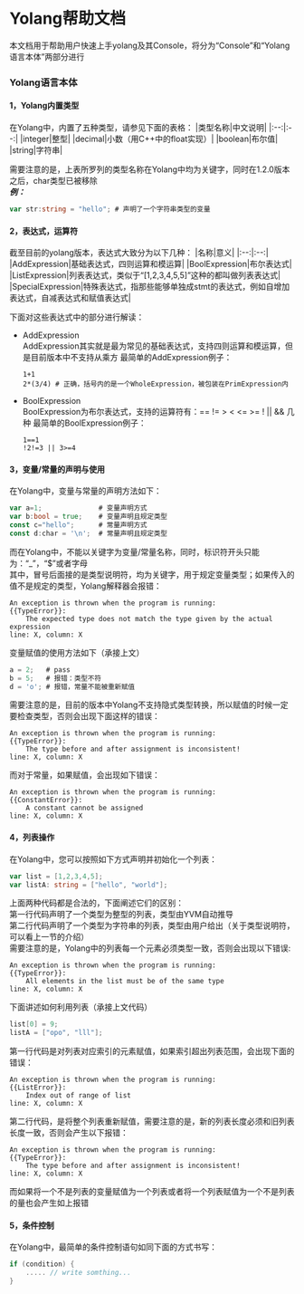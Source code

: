 # Yolang帮助文档
本文档用于帮助用户快速上手yolang及其Console，将分为“Console”和“Yolang语言本体”两部分进行
### Yolang语言本体
#### 1，Yolang内置类型
在Yolang中，内置了五种类型，请参见下面的表格：
|类型名称|中文说明|
|:--:|:--:|
|integer|整型|
|decimal|小数（用C++中的float实现）|
|boolean|布尔值|
|string|字符串|

需要注意的是，上表所罗列的类型名称在Yolang中均为关键字，同时在1.2.0版本之后，char类型已被移除\
***例：***
```go
var str:string = "hello"; # 声明了一个字符串类型的变量
```
#### 2，表达式，运算符
截至目前的yolang版本，表达式大致分为以下几种：
|名称|意义|
|:--:|:--:|
|AddExpression|基础表达式，四则运算和模运算|
|BoolExpression|布尔表达式|
|ListExpression|列表表达式，类似于“[1,2,3,4,5,5]”这种的都叫做列表表达式|
|SpecialExpression|特殊表达式，指那些能够单独成stmt的表达式，例如自增加表达式，自减表达式和赋值表达式|

下面对这些表达式中的部分进行解读：
- AddExpression\
    AddExpression其实就是最为常见的基础表达式，支持四则运算和模运算，但是目前版本中不支持从乘方
    最简单的AddExpression例子：
    ```
    1+1
    2*(3/4) # 正确，括号内的是一个WholeExpression，被包装在PrimExpression内
    ```
- BoolExpression\
    BoolExpression为布尔表达式，支持的运算符有：== != > < <= >= ! || && 几种
    最简单的BoolExpression例子：
    ```
    1==1
    !2!=3 || 3>=4
    ```

#### 3，变量/常量的声明与使用
在Yolang中，变量与常量的声明方法如下：
```go
var a=1;              # 变量声明方式
var b:bool = true;    # 变量声明且规定类型
const c="hello";      # 常量声明方式
const d:char = '\n';  # 常量声明且规定类型
```
而在Yolang中，不能以关键字为变量/常量名称，同时，标识符开头只能为：“_”，“$”或者字母\
其中，冒号后面接的是类型说明符，均为关键字，用于规定变量类型；如果传入的值不是规定的类型，Yolang解释器会报错：
```
An exception is thrown when the program is running:
{{TypeError}}:
    The expected type does not match the type given by the actual expression
line: X, column: X
```
变量赋值的使用方法如下（承接上文）
```go
a = 2;   # pass
b = 5;   # 报错：类型不符
d = 'o'; # 报错，常量不能被重新赋值
```
需要注意的是，目前的版本中Yolang不支持隐式类型转换，所以赋值的时候一定要检查类型，否则会出现下面这样的错误：
```
An exception is thrown when the program is running:
{{TypeError}}:
    The type before and after assignment is inconsistent!
line: X, column: X
```
而对于常量，如果赋值，会出现如下错误：
```
An exception is thrown when the program is running:
{{ConstantError}}:
    A constant cannot be assigned
line: X, column: X

```
#### 4，列表操作
在Yolang中，您可以按照如下方式声明并初始化一个列表：
```go
var list = [1,2,3,4,5];
var listA: string = ["hello", "world"];
```
上面两种代码都是合法的，下面阐述它们的区别：\
第一行代码声明了一个类型为整型的列表，类型由YVM自动推导\
第二行代码声明了一个类型为字符串的列表，类型由用户给出（关于类型说明符，可以看上一节的介绍）\
需要注意的是，Yolang中的列表每一个元素必须类型一致，否则会出现以下错误:
```
An exception is thrown when the program is running:
{{TypeError}}:
    All elements in the list must be of the same type
line: X, column: X
```
下面讲述如何利用列表（承接上文代码）
```go
list[0] = 9;
listA = ["opo", "lll"];
```
第一行代码是对列表对应索引的元素赋值，如果索引超出列表范围，会出现下面的错误：
```
An exception is thrown when the program is running:
{{ListError}}:
    Index out of range of list
line: X, column: X
```
第二行代码，是将整个列表重新赋值，需要注意的是，新的列表长度必须和旧列表长度一致，否则会产生以下报错：
```
An exception is thrown when the program is running:
{{TypeError}}:
    The type before and after assignment is inconsistent!
line: X, column: X
```
而如果将一个不是列表的变量赋值为一个列表或者将一个列表赋值为一个不是列表的量也会产生如上报错
#### 5，条件控制
在Yolang中，最简单的条件控制语句如同下面的方式书写：
```go
if (condition) {
    ..... // write somthing...
}
```